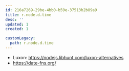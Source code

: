 ```yaml
---
id: 216a7269-29be-4bb0-b59e-37513b2b89a9
title: r.node.d.time
desc: ''
updated: 1
created: 1

customLegacy:
  path: r.node.d.time
---
```


- Luxon: https://nodejs.libhunt.com/luxon-alternatives
- https://date-fns.org/
